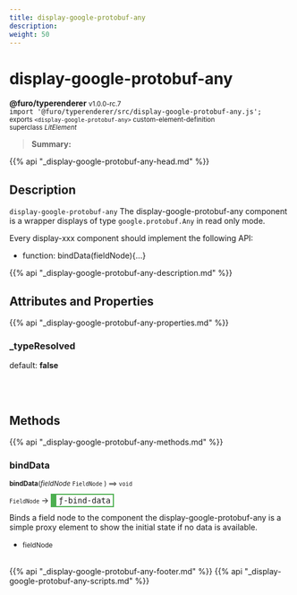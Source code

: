 ```yaml
---
title: display-google-protobuf-any
description: 
weight: 50
---
```


# display-google-protobuf-any
**@furo/typerenderer** <small>v1.0.0-rc.7</small>
<br>`import '@furo/typerenderer/src/display-google-protobuf-any.js';`<small>
<br>exports `<display-google-protobuf-any>` custom-element-definition
<br>superclass *LitElement*</small>

> **Summary:** 

{{% api "_display-google-protobuf-any-head.md" %}}

## Description

`display-google-protobuf-any`
The display-google-protobuf-any component is a wrapper displays of type `google.protobuf.Any` in read only mode.

Every display-xxx component should implement the following API:
- function: bindData(fieldNode){...}

{{% api "_display-google-protobuf-any-description.md" %}}


## Attributes and Properties
{{% api "_display-google-protobuf-any-properties.md" %}}







### **_typeResolved**
default: **false**</small>


<br><br>

## Methods
{{% api "_display-google-protobuf-any-methods.md" %}}


### **bindData**
<small>**bindData**(*fieldNode* `FieldNode` ) ⟹ `void`</small>

<small>`FieldNode` </small> →
<span  style="border-width:2px 2px 2px 10px; border-style: solid;border-color:  rgb(76, 175, 80);font-family:monospace; padding:2px 4px;">ƒ-bind-data</span>

Binds a field node to the component
the display-google-protobuf-any is a simple proxy element to show
the initial state if no data is available.

- <small>fieldNode </small>
<br><br>








{{% api "_display-google-protobuf-any-footer.md" %}}
{{% api "_display-google-protobuf-any-scripts.md" %}}

